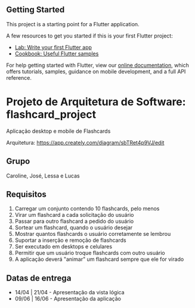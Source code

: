 ## Getting Started

This project is a starting point for a Flutter application.

A few resources to get you started if this is your first Flutter project:

- [Lab: Write your first Flutter app](https://flutter.dev/docs/get-started/codelab)
- [Cookbook: Useful Flutter samples](https://flutter.dev/docs/cookbook)

For help getting started with Flutter, view our
[online documentation](https://flutter.dev/docs), which offers tutorials,
samples, guidance on mobile development, and a full API reference.

# Projeto de Arquitetura de Software: flashcard_project
Aplicação desktop e mobile de Flashcards

Arquitetura: https://app.creately.com/diagram/sbTRet4p9VJ/edit

## Grupo
Caroline, José, Lessa e Lucas

## Requisitos

1. Carregar um conjunto contendo 10 flashcards, pelo menos
2. Virar um flashcard a cada solicitação do usuário
3. Passar para outro flashcard a pedido do usuário
4. Sortear um flashcard, quando o usuário desejar
5. Mostrar quantos flashcards o usuário corretamente se lembrou
6. Suportar a inserção e remoção de flashcards
7. Ser executado em desktops e celulares
8. Permitir que um usuário troque flashcards com outro usuário
9. A aplicação deverá "animar" um flashcard sempre que ele for virado

## Datas de entrega
* 14/04 | 21/04 - Apresentação da vista lógica
* 09/06 | 16/06 - Apresentação da aplicação

